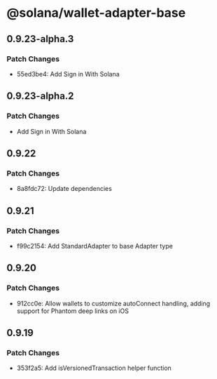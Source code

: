 # @solana/wallet-adapter-base

## 0.9.23-alpha.3

### Patch Changes

-   55ed3be4: Add Sign in With Solana

## 0.9.23-alpha.2

### Patch Changes

-   Add Sign in With Solana

## 0.9.22

### Patch Changes

-   8a8fdc72: Update dependencies

## 0.9.21

### Patch Changes

-   f99c2154: Add StandardAdapter to base Adapter type

## 0.9.20

### Patch Changes

-   912cc0e: Allow wallets to customize autoConnect handling, adding support for Phantom deep links on iOS

## 0.9.19

### Patch Changes

-   353f2a5: Add isVersionedTransaction helper function
